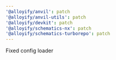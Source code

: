 ```yaml
---
'@alloyify/anvil': patch
'@alloyify/anvil-utils': patch
'@alloyify/devkit': patch
'@alloyify/schematics-nx': patch
'@alloyify/schematics-turborepo': patch
---
```


Fixed config loader
